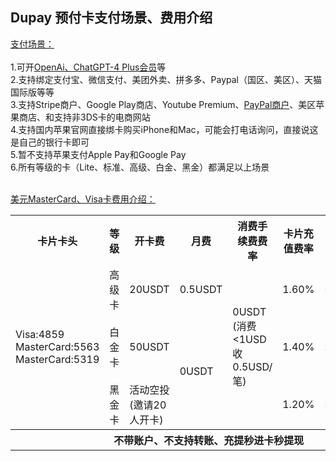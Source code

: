 ## Dupay 预付卡支付场景、费用介绍

[支付场景：](https://dupay.one/web-app/register-h5?invitCode=184747&lang=zh-cn)<br/><br/>
1.可开[OpenAi、ChatGPT-4 Plus会员](https://dupay.one/web-app/register-h5?invitCode=184747&lang=zh-cn)等<br/>
2.支持绑定支付宝、微信支付、美团外卖、拼多多、Paypal（国区、美区）、天猫国际版等等<br/>
3.支持Stripe商户、Google Play商店、Youtube Premium、[PayPal商户](https://dupay.one/web-app/register-h5?invitCode=184747&lang=zh-cn)、美区苹果商店、和支持非3DS卡的电商网站<br/>
4.支持国内苹果官网直接绑卡购买iPhone和Mac，可能会打电话询问，直接说这是自己的银行卡即可<br/>
5.暂不支持苹果支付Apple Pay和Google Pay<br/>
6.所有等级的卡（Lite、标准、高级、白金、黑金）都满足以上场景<br/>
<br/>

[美元MasterCard、Visa卡费用介绍：](https://dupay.one/web-app/register-h5?invitCode=184747&lang=zh-cn)<br/>

<table>  
<tr>  
  <th>卡片卡头</th> 
  <th>等级</th>  
  <th>开卡费</th>  
  <th>月费</th>
  <th>消费手续费费率</th>
  <th>卡片充值费率</th>
  <th>充值额度/月</th>
  <th>授权失败罚金</th>
</tr>  
<tr>  
  <td rowspan="3">Visa:4859<br/>MasterCard:5563<br/>MasterCard:5319</td>  
  <td>高级卡</td> 
  <td>20USDT</td>  
  <td>0.5USDT</td>  
  <td rowspan="3">0USDT (消费<1USD收0.5USD/笔)</td>  
  <td>1.60%</td>   
  <td>50,000</td>
  <td rowspan="3">资金不足授权失败>=10次，需缴纳0.5U/笔费用</td>  
</tr>
<tr>  
  <td>白金卡</td> 
  <td>50USDT</td>  
  <td rowspan="2">0USDT</td>  
  <td>1.40%</td>   
  <td>200,000</td>  
</tr>
<tr>  
  <td>黑金卡</td> 
  <td>活动空投(邀请20人开卡)</td>   
  <td>1.20%</td>   
  <td>500,000</td>  
</tr>
<tr>  
  <th colspan="8">不带账户、不支持转账、充提秒进卡秒提现</th> 
</tr>  
</table>
